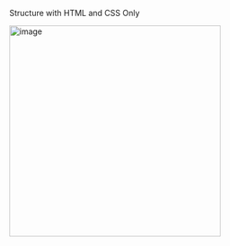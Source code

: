 Structure with HTML and CSS Only

<img width="376" alt="image" src="https://github.com/abhikumar18/Notes_App_VanillaJS/assets/16397860/4b889d58-5062-44c5-849d-28b8943240c6">
